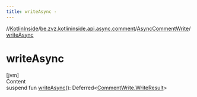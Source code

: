 ```yaml
---
title: writeAsync -
---
```

//[KotlinInside](../../index.md)/[be.zvz.kotlininside.api.async.comment](../index.md)/[AsyncCommentWrite](index.md)/[writeAsync](write-async.md)



# writeAsync  
[jvm]  
Content  
suspend fun [writeAsync](write-async.md)(): Deferred<[CommentWrite.WriteResult](../../be.zvz.kotlininside.api.comment/-comment-write/-write-result/index.md)>  



